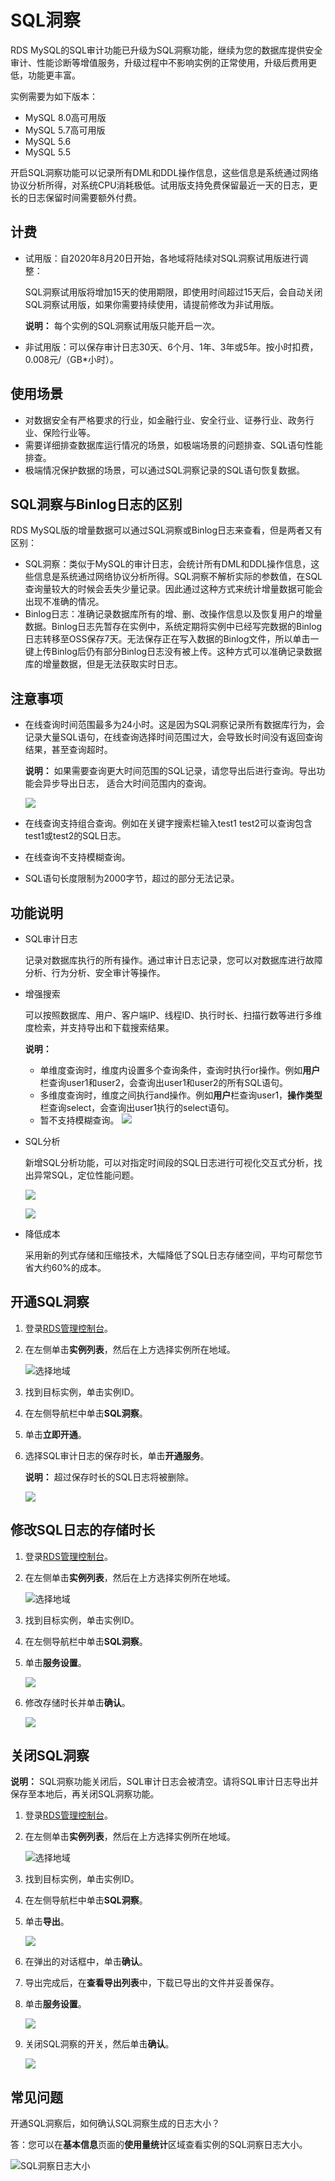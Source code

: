 # SQL洞察

RDS MySQL的SQL审计功能已升级为SQL洞察功能，继续为您的数据库提供安全审计、性能诊断等增值服务，升级过程中不影响实例的正常使用，升级后费用更低，功能更丰富。

实例需要为如下版本：

-   MySQL 8.0高可用版
-   MySQL 5.7高可用版
-   MySQL 5.6
-   MySQL 5.5

开启SQL洞察功能可以记录所有DML和DDL操作信息，这些信息是系统通过网络协议分析所得，对系统CPU消耗极低。试用版支持免费保留最近一天的日志，更长的日志保留时间需要额外付费。

## 计费

-   试用版：自2020年8月20日开始，各地域将陆续对SQL洞察试用版进行调整：

    SQL洞察试用版将增加15天的使用期限，即使用时间超过15天后，会自动关闭SQL洞察试用版，如果你需要持续使用，请提前修改为非试用版。

    **说明：** 每个实例的SQL洞察试用版只能开启一次。

-   非试用版：可以保存审计日志30天、6个月、1年、3年或5年。按小时扣费，0.008元/（GB\*小时）。

## 使用场景

-   对数据安全有严格要求的行业，如金融行业、安全行业、证券行业、政务行业、保险行业等。
-   需要详细排查数据库运行情况的场景，如极端场景的问题排查、SQL语句性能排查。
-   极端情况保护数据的场景，可以通过SQL洞察记录的SQL语句恢复数据。

## SQL洞察与Binlog日志的区别

RDS MySQL版的增量数据可以通过SQL洞察或Binlog日志来查看，但是两者又有区别：

-   SQL洞察：类似于MySQL的审计日志，会统计所有DML和DDL操作信息，这些信息是系统通过网络协议分析所得。SQL洞察不解析实际的参数值，在SQL查询量较大的时候会丢失少量记录。因此通过这种方式来统计增量数据可能会出现不准确的情况。
-   Binlog日志：准确记录数据库所有的增、删、改操作信息以及恢复用户的增量数据。Binlog日志先暂存在实例中，系统定期将实例中已经写完数据的Binlog日志转移至OSS保存7天。无法保存正在写入数据的Binlog文件，所以单击一键上传Binlog后仍有部分Binlog日志没有被上传。这种方式可以准确记录数据库的增量数据，但是无法获取实时日志。

## 注意事项

-   在线查询时间范围最多为24小时。这是因为SQL洞察记录所有数据库行为，会记录大量SQL语句，在线查询选择时间范围过大，会导致长时间没有返回查询结果，甚至查询超时。

    **说明：** 如果需要查询更大时间范围的SQL记录，请您导出后进行查询。导出功能会异步导出日志， 适合大时间范围内的查询。

    ![](https://static-aliyun-doc.oss-accelerate.aliyuncs.com/assets/img/zh-CN/6223729951/p56771.png)

-   在线查询支持组合查询。例如在关键字搜索栏输入test1 test2可以查询包含test1或test2的SQL日志。
-   在线查询不支持模糊查询。
-   SQL语句长度限制为2000字节，超过的部分无法记录。

## 功能说明

-   SQL审计日志

    记录对数据库执行的所有操作。通过审计日志记录，您可以对数据库进行故障分析、行为分析、安全审计等操作。

-   增强搜索

    可以按照数据库、用户、客户端IP、线程ID、执行时长、扫描行数等进行多维度检索，并支持导出和下载搜索结果。

    **说明：**

    -   单维度查询时，维度内设置多个查询条件，查询时执行or操作。例如**用户**栏查询user1和user2，会查询出user1和user2的所有SQL语句。
    -   多维度查询时，维度之间执行and操作。例如**用户**栏查询user1，**操作类型**栏查询select，会查询出user1执行的select语句。
    -   暂不支持模糊查询。
    ![](https://static-aliyun-doc.oss-accelerate.aliyuncs.com/assets/img/zh-CN/6223729951/p13817.png)

-   SQL分析

    新增SQL分析功能，可以对指定时间段的SQL日志进行可视化交互式分析，找出异常SQL，定位性能问题。

    ![](https://static-aliyun-doc.oss-accelerate.aliyuncs.com/assets/img/zh-CN/6223729951/p13818.png)

    ![](https://static-aliyun-doc.oss-accelerate.aliyuncs.com/assets/img/zh-CN/7223729951/p13819.png)

-   降低成本

    采用新的列式存储和压缩技术，大幅降低了SQL日志存储空间，平均可帮您节省大约60%的成本。


## 开通SQL洞察

1.  登录[RDS管理控制台](https://rds.console.aliyun.com/)。

2.  在左侧单击**实例列表**，然后在上方选择实例所在地域。

    ![选择地域](https://static-aliyun-doc.oss-accelerate.aliyuncs.com/assets/img/zh-CN/3074469951/p36543.png)

3.  找到目标实例，单击实例ID。

4.  在左侧导航栏中单击**SQL洞察**。

5.  单击**立即开通**。

6.  选择SQL审计日志的保存时长，单击**开通服务**。

    **说明：** 超过保存时长的SQL日志将被删除。

    ![](https://static-aliyun-doc.oss-accelerate.aliyuncs.com/assets/img/zh-CN/7223729951/p13755.png)


## 修改SQL日志的存储时长

1.  登录[RDS管理控制台](https://rds.console.aliyun.com/)。

2.  在左侧单击**实例列表**，然后在上方选择实例所在地域。

    ![选择地域](https://static-aliyun-doc.oss-accelerate.aliyuncs.com/assets/img/zh-CN/3074469951/p36543.png)

3.  找到目标实例，单击实例ID。

4.  在左侧导航栏中单击**SQL洞察**。

5.  单击**服务设置**。

    ![](https://static-aliyun-doc.oss-accelerate.aliyuncs.com/assets/img/zh-CN/2636037061/p13804.png)

6.  修改存储时长并单击**确认**。

    ![](https://static-aliyun-doc.oss-accelerate.aliyuncs.com/assets/img/zh-CN/7223729951/p13805.png)


## 关闭SQL洞察

**说明：** SQL洞察功能关闭后，SQL审计日志会被清空。请将SQL审计日志导出并保存至本地后，再关闭SQL洞察功能。

1.  登录[RDS管理控制台](https://rds.console.aliyun.com/)。

2.  在左侧单击**实例列表**，然后在上方选择实例所在地域。

    ![选择地域](https://static-aliyun-doc.oss-accelerate.aliyuncs.com/assets/img/zh-CN/3074469951/p36543.png)

3.  找到目标实例，单击实例ID。

4.  在左侧导航栏中单击**SQL洞察**。

5.  单击**导出**。

    ![](https://static-aliyun-doc.oss-accelerate.aliyuncs.com/assets/img/zh-CN/2636037061/p13823.png)

6.  在弹出的对话框中，单击**确认**。

7.  导出完成后，在**查看导出列表**中，下载已导出的文件并妥善保存。

8.  单击**服务设置**。

    ![](https://static-aliyun-doc.oss-accelerate.aliyuncs.com/assets/img/zh-CN/2636037061/p13804.png)

9.  关闭SQL洞察的开关，然后单击**确认**。

    ![](https://static-aliyun-doc.oss-accelerate.aliyuncs.com/assets/img/zh-CN/8223729951/p13807.png)


## 常见问题

开通SQL洞察后，如何确认SQL洞察生成的日志大小？

答：您可以在**基本信息**页面的**使用量统计**区域查看实例的SQL洞察日志大小。

![SQL洞察日志大小](https://static-aliyun-doc.oss-accelerate.aliyuncs.com/assets/img/zh-CN/8223729951/p67321.png)

